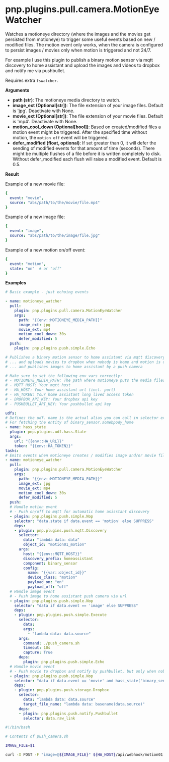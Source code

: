 # pnp.plugins.pull.camera.MotionEyeWatcher

Watches a motioneye directory (where the images and the movies get persisted from motioneye) to trigger some useful events
based on new / modified files. The motion event only works, when the camera is configured to persist images / movies
only when motion is triggered and not 24/7.

For example I use this plugin to publish a binary motion sensor via mqtt discovery to home assistant and upload the
images and videos to dropbox and notify me via pushbullet.

Requires extra `fswatcher`.

__Arguments__

- **path (str)**: The motioneye media directory to watch.
- **image_ext (Optional[str])**: The file extension of your image files. Default is 'jpg'. Deactivate with None.
- **movie_ext (Optional[str])**: The file extension of your movie files. Default is 'mp4'. Deactivate with None.
- **motion_cool_down (Optional[bool])**: Based on created/modified files a motion event might be triggered. After the specified time without motion, the `motion off` event will be triggered.
- **defer_modified (float, optional)**: If set greater than 0, it will defer the sending of modified events for that
    amount of time (seconds). There might be multiple flushes of a file before it is written completely to disk.
    Without defer_modified each flush will raise a modified event. Default is 0.5.

__Result__

Example of a new movie file:

```yaml
{
  event: "movie",
  source: "abs/path/to/the/movie/file.mp4"
}
```

Example of a new image file:

```yaml
{
  event: "image",
  source: "abs/path/to/the/image/file.jpg"
}
```

Example of a new motion on/off event:

```yaml
{
  event: "motion",
  state: "on"  # or "off"
}
```

__Examples__

```yaml
# Basic example - just echoing events

- name: motioneye_watcher
  pull:
    plugin: pnp.plugins.pull.camera.MotionEyeWatcher
    args:
      path: "{{env::MOTIONEYE_MEDIA_PATH}}"
      image_ext: jpg
      movie_ext: mp4
      motion_cool_down: 30s
      defer_modified: 5
  push:
    plugin: pnp.plugins.push.simple.Echo
```

```yaml
# Publishes a binary motion sensor to home assistant via mqtt discovery  ...
# ... and uploads movies to dropbox when nobody is home and motion is detected
# ... and publishes images to home assistant by a push camera

# Make sure to set the following env vars correctly:
# - MOTIONEYE_MEDIA_PATH: The path where motioneye puts the media files
# - MQTT_HOST: Your mqtt host
# - HA_HOST: Your home assistant url (incl. port)
# - HA_TOKEN: Your home assistant long lived access token
# - DROPBOX_API_KEY: Your dropbox api key
# - PUSHBULLET_API_KEY: Your pushbullet api key

udfs:
# Defines the udf. name is the actual alias you can call in selector expressions.
# For fetching the entity of binary_sensor.somebpody_home
- name: hass_state
  plugin: pnp.plugins.udf.hass.State
  args:
    url: "{{env::HA_URL}}"
    token: "{{env::HA_TOKEN}}"
tasks:
# Emits events when motioneye creates / modifies image and/or movie files
- name: motioneye_watcher
  pull:
    plugin: pnp.plugins.pull.camera.MotionEyeWatcher
    args:
      path: "{{env::MOTIONEYE_MEDIA_PATH}}"
      image_ext: jpg
      movie_ext: mp4
      motion_cool_down: 30s
      defer_modified: 5
  push:
  # Handle motion event
  # - Push on/off to mqtt for automatic home asisstant discovery
  - plugin: pnp.plugins.push.simple.Nop
    selector: "data.state if data.event == 'motion' else SUPPRESS"
    deps:
    - plugin: pnp.plugins.push.mqtt.Discovery
      selector:
        data: "lambda data: data"
        object_id: "motion01_motion"
      args:
        host: "{{env::MQTT_HOST}}"
        discovery_prefix: homeassistant
        component: binary_sensor
        config:
          name: "{{var::object_id}}"
          device_class: "motion"
          payload_on: "on"
          payload_off: "off"
  # Handle image event
  # - Push image to home assistant push camera via url
  - plugin: pnp.plugins.push.simple.Nop
    selector: "data if data.event == 'image' else SUPPRESS"
    deps:
    - plugin: pnp.plugins.push.simple.Execute
      selector:
        data:
        args:
          - "lambda data: data.source"
      args:
        command: ./push_camera.sh
        timeout: 10s
        capture: True
      deps:
        plugin: pnp.plugins.push.simple.Echo
  # Handle movie event
  # - Push movie to dropbox and notify by pushbullet, but only when nobody is home
  - plugin: pnp.plugins.push.simple.Nop
    selector: "data if data.event == 'movie' and hass_state('binary_sensor.somebody_home') == 'off' else SUPPRESS"
    deps:
    - plugin: pnp.plugins.push.storage.Dropbox
      selector:
        data: "lambda data: data.source"
        target_file_name: "lambda data: basename(data.source)"
      deps:
      - plugin: pnp.plugins.push.notify.Pushbullet
        selector: data.raw_link

```

```bash
#!/bin/bash

# Contents of push_camera.sh

IMAGE_FILE=$1

curl -X POST -F "image=@${IMAGE_FILE}" ${HA_HOST}/api/webhook/motion01
```
